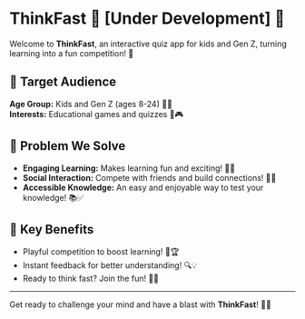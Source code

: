 # ThinkFast 🎉 [Under Development] 🚧

Welcome to **ThinkFast**, an interactive quiz app for kids and Gen Z, turning learning into a fun competition! 🌟

## 🎯 Target Audience
**Age Group:** Kids and Gen Z (ages 8-24) 👦👧  
**Interests:** Educational games and quizzes 🧠🎮

## 🤔 Problem We Solve
- **Engaging Learning:** Makes learning fun and exciting! 🎈✨
- **Social Interaction:** Compete with friends and build connections! 🤝💬
- **Accessible Knowledge:** An easy and enjoyable way to test your knowledge! 📚✅

## 🌟 Key Benefits
- Playful competition to boost learning! 🚀🏆
- Instant feedback for better understanding! 🔍💡
- Ready to think fast? Join the fun! 🎊🎉

---

Get ready to challenge your mind and have a blast with **ThinkFast**! 🎉💥
